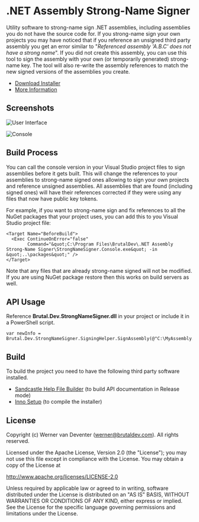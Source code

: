 .NET Assembly Strong-Name Signer
=================

Utility software to strong-name sign .NET assemblies, including assemblies you do not have the source code for. If you strong-name sign your own projects you may have noticed that if you reference an unsigned third party assembly you get an error similar to "*Referenced assembly 'A.B.C' does not have a strong name*". If you did not create this assembly, you can use this tool to sign the assembly with your own (or temporarily generated) strong-name key. The tool will also re-write the assembly references to match the new signed versions of the assemblies you create.

* [Download Installer](http://www.brutaldev.com/file.axd?file=StrongNameSigner_Setup.exe)
* [More Information](http://brutaldev.com/post/2013/10/18/NET-Assembly-Strong-Name-Signer)

Screenshots
-----------
![User Interface](http://brutaldev.com/image.axd?picture=StrongNameSigner_UI_1.png)

![Console](http://brutaldev.com/image.axd?picture=StrongNameSigner_Console_1.png)

Build Process
-------------
You can call the console version in your Visual Studio project files to sign assemblies before it gets built. This will change the references to your assemblies to strong-name signed ones allowing to sign your own projects and reference unsigned assemblies. All assemblies that are found (including signed ones) will have their references corrected if they were using any files that now have public key tokens.

For example, if you want to strong-name sign and fix references to all the NuGet packages that your project uses, you can add this to you Visual Studio project file:

```
<Target Name="BeforeBuild">
  <Exec ContinueOnError="false"
        Command="&quot;C:\Program Files\BrutalDev\.NET Assembly Strong-Name Signer\StrongNameSigner.Console.exe&quot; -in &quot;..\packages&quot;" />
</Target>
```

Note that any files that are already strong-name signed will not be modified. If you are using NuGet package restore then this works on build servers as well.

API Usage
---------
Reference **Brutal.Dev.StrongNameSigner.dll** in your project or include it in a PowerShell script.

```
var newInfo = Brutal.Dev.StrongNameSigner.SigningHelper.SignAssembly(@"C:\MyAssembly.dll");
```

Build
-----

To build the project you need to have the following third party software installed.
 - [Sandcastle Help File Builder](https://shfb.codeplex.com/) (to build API documentation in Release mode)
 - [Inno Setup](http://www.jrsoftware.org/isdl.php) (to compile the installer)

License
-------

Copyright (c) Werner van Deventer (werner@brutaldev.com).  All rights reserved.

Licensed under the Apache License, Version 2.0 (the "License"); you
may not use this file except in compliance with the License. You may
obtain a copy of the License at

http://www.apache.org/licenses/LICENSE-2.0

Unless required by applicable law or agreed to in writing, software
distributed under the License is distributed on an "AS IS" BASIS,
WITHOUT WARRANTIES OR CONDITIONS OF ANY KIND, either express or
implied. See the License for the specific language governing permissions
and limitations under the License.